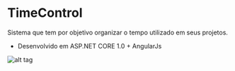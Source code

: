 # TimeControl
Sistema que tem por objetivo organizar o tempo utilizado em seus projetos.

 - Desenvolvido em ASP.NET CORE 1.0 + AngularJs 

![alt tag](file:///home/flabioassuncao/Imagens/Captura%20de%20ecr%C3%A3%20de%202016-03-22%2009:19:04.png)
